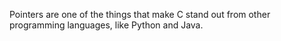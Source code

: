 Pointers are one of the things that make C stand out from other programming languages, like Python and Java.
